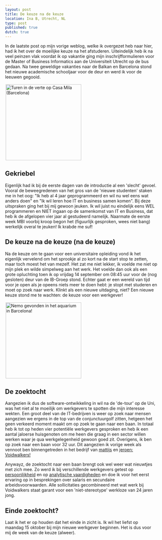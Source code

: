 ```yaml
---
layout: post
title: De keuze na de keuze
location: Ina B, Utrecht, NL
type: post
published: true
dutch: true
---
```

In de laatste post op mijn vorige weblog, welke ik overgezet heb naar hier, had ik het over de moeilijke keuze na het afstuderen. Uiteindelijk heb ik na veel peinzen vlak voordat ik op vakantie ging mijn inschrijfformulieren voor de Master of Business Informatics aan de Universiteit Utrecht op de bus gedaan. Na twee geweldige vakanties naar de Balkan en Barcelona stond het nieuwe academische schooljaar voor de deur en werd ik voor de leeuwen gegooid.<!--more-->

<a href="http://www.ronaldvanzuijlen.nl/images/casa_mila.png" rel="lightbox" title="Turen in de verte op Casa Mila."><img src="http://www.ronaldvanzuijlen.nl/images/casa_mila.png" title="Turen in de verte op Casa Mila (Barcelona)" alt="Turen in de verte op Casa Mila (Barcelona)" align="middle" hspace="2" vspace="2" width="250" /></a>

## Gekriebel
Eigenlijk had ik bij de eerste dagen van de introductie al een 'slecht' gevoel. Vooral de beweegredenen van het gros van de 'nieuwe studenten' staken me in het oog: "Ik heb al 4 jaar geprogrammeerd en wil nu wel eens wat anders doen" en "Ik wil leren hoe IT en business samen komen". Bij deze uitspraken ging het bij mij gewoon jeuken. Ik wil juist nu eindelijk eens WEL programmeren en NIET ingaan op de samenkomst van IT en Business, dat heb ik de afgelopen vier jaar al gestudeerd namelijk. Naarmate de eerste week MBI voorbij kroop begon het (figuurlijk gesproken, wees niet bang) werkelijk overal te jeuken! Ik krabde me suf!

## De keuze na de keuze (na de keuze)
Na de keuze om te gaan voor een universitaire opleiding vond ik het eigenlijk vervelend om het sprookje al zo kort na de start stop te zetten, maar toch moest het van mezelf. Het zat me niet lekker, ik voelde me niet op mijn plek en wilde simpelweg aan het werk. Het voelde dan ook als een grote opluchting toen ik op vrijdag 14 september om 08:45 uur voor de (nog gesloten) deur van de IB-Groep stond. Echter gaat er een wereld van tijd voor je open als je opeens niets meer te doen hebt: je stopt met studeren en moet op zoek naar werk. Klinkt als een nieuwe uitdaging, niet? Een nieuwe keuze stond me te wachten: de keuze voor een werkgever!

<a href="http://www.ronaldvanzuijlen.nl/images/foundnemo.jpg" rel="lightbox" title="Nemo gevonden in het aquarium in Barcelona!"><img src="http://www.ronaldvanzuijlen.nl/images/foundnemo.jpg" title="Nemo gevonden in het aquarium in Barcelona!" alt="Nemo gevonden in het aquarium in Barcelona!" align="texttop" hspace="2" vspace="2" width="250" /></a>

## De zoektocht
Aangezien ik dus de software-ontwikkeling in wil na de 'de-tour' op de Uni, was het niet al te moeilijk om werkgevers te spotten die mijn interesse wekten. Een groot deel van de IT-bedrijven is weer op zoek naar mensen aangezien we ergens in de top van de conjunctuurgolf zitten, hetgeen het geen verkeerd moment maakt om op zoek te gaan naar een baan. In totaal heb ik tot op heden vier potentiële werkgevers gesproken en heb ik een aantal jaloerse huisgenoten om me heen die graag in een sector willen werken waar je qua werkgelegenheid gewoon goed zit. Overigens, ik ben op zoek naar een baan voor 32 uur. Dit aangezien ik vorige week als vennoot ben binnengetreden in het bedrijf van <a href="http://mattijs.voidwalkers.nl" title="Monkey and Machine" target="_blank">mattijs</a> en <a href="http://blog.tietema.net" title="jeroen's blog" target="_blank">jeroen:</a> <a href="http://www.voidwalkers.nl" title="Voidwalkers Website" target="_blank">Voidwalkers!</a>

Anywayz, de zoektocht naar een baan brengt ook wel weer wat nieuwtjes met zich mee. Zo werd ik bij verschillende werkgevers getest op <a href="http://www.intermediair.nl/html/2/Tests/integer/index.html" title="Integriteitstest">persoonlijkheid</a> en op <a href="http://www.intermediair.nl/iq_test_index.jsp?rubriek=76104" title="De IQ-test">analytische vaardigheden</a> en doe ik voor het eerst ervaring op in besprekingen over salaris en secundaire arbeidsvoorwaarden. Alle sollicitaties gecombineerd met wat werk bij Voidwalkers staat garant voor een 'niet-stereotype' werkloze van 24 jaren jong.

## Einde zoektocht?
Laat ik het er op houden dat het einde in zicht is. Ik wil het liefst op maandag 15 oktober bij mijn nieuwe werkgever beginnen. Het is dus voor mij de week van de keuze (alweer).
